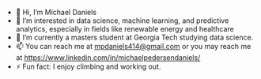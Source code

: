 - 👋 Hi, I’m Michael Daniels
- 👀 I’m interested in data science, machine learning, and predictive analytics, especially in fields like renewable energy and healthcare
- 🌱 I’m currently a masters student at Georgia Tech studying data science.  
- 📫 You can reach me at mpdaniels414@gmail.com or you may reach me at https://www.linkedin.com/in/michaelpedersendaniels/
- ⚡ Fun fact: I enjoy climbing and working out.  

<!---
mpdaniels414/mpdaniels414 is a ✨ special ✨ repository because its `README.md` (this file) appears on your GitHub profile.
You can click the Preview link to take a look at your changes.
--->
